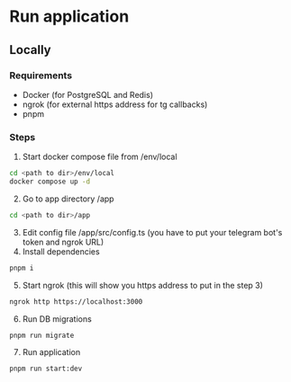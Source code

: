 # Run application

## Locally

### Requirements
- Docker (for PostgreSQL and Redis)
- ngrok (for external https address for tg callbacks)
- pnpm

### Steps
1. Start docker compose file from /env/local
```bash
cd <path to dir>/env/local
docker compose up -d
```
2. Go to app directory <path to dir>/app
```bash
cd <path to dir>/app
```
3. Edit config file <path to dir>/app/src/config.ts (you have to put your telegram bot's token and ngrok URL)
4. Install dependencies
```bash
pnpm i
```
5. Start ngrok (this will show you https address to put in the step 3)
```bash
ngrok http https://localhost:3000
```
6. Run DB migrations
```bash
pnpm run migrate
```
7. Run application
```bash
pnpm run start:dev
```